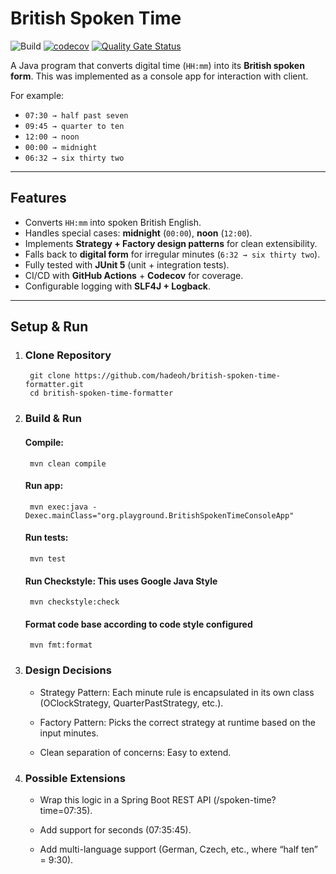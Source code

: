 # British Spoken Time

![Build](https://github.com/hadeoh/british-spoken-time-formatter/actions/workflows/ci.yml/badge.svg)
[![codecov](https://codecov.io/github/hadeoh/british-spoken-time-formatter/graph/badge.svg?token=1KS7OIB6IL)](https://codecov.io/github/hadeoh/british-spoken-time-formatter)
[![Quality Gate Status](https://sonarcloud.io/api/project_badges/measure?project=hadeoh_british-spoken-time-formatter&metric=alert_status)](https://sonarcloud.io/summary/new_code?id=hadeoh_british-spoken-time-formatter)

A Java program that converts digital time (`HH:mm`) into its **British spoken form**. This was implemented as a console app for interaction with client.

For example:

- `07:30 → half past seven`
- `09:45 → quarter to ten`
- `12:00 → noon`
- `00:00 → midnight`
- `06:32 → six thirty two`

---

## Features
- Converts `HH:mm` into spoken British English.
- Handles special cases: **midnight** (`00:00`), **noon** (`12:00`).
- Implements **Strategy + Factory design patterns** for clean extensibility.
- Falls back to **digital form** for irregular minutes (`6:32 → six thirty two`).
- Fully tested with **JUnit 5** (unit + integration tests).
- CI/CD with **GitHub Actions** + **Codecov** for coverage.
- Configurable logging with **SLF4J + Logback**.

---

## Setup & Run

1. ### Clone Repository
        git clone https://github.com/hadeoh/british-spoken-time-formatter.git
        cd british-spoken-time-formatter
2. ### Build & Run
    #### Compile:
        mvn clean compile
    #### Run app:
        mvn exec:java -Dexec.mainClass="org.playground.BritishSpokenTimeConsoleApp"
    #### Run tests:
        mvn test
    #### Run Checkstyle: This uses Google Java Style
        mvn checkstyle:check
    #### Format code base according to code style configured
        mvn fmt:format
3. ### Design Decisions

   - Strategy Pattern: Each minute rule is encapsulated in its own class (OClockStrategy, QuarterPastStrategy, etc.).

   -  Factory Pattern: Picks the correct strategy at runtime based on the input minutes.

   -  Clean separation of concerns: Easy to extend.

4. ### Possible Extensions

   -  Wrap this logic in a Spring Boot REST API (/spoken-time?time=07:35).

   -  Add support for seconds (07:35:45).

   -  Add multi-language support (German, Czech, etc., where “half ten” = 9:30).